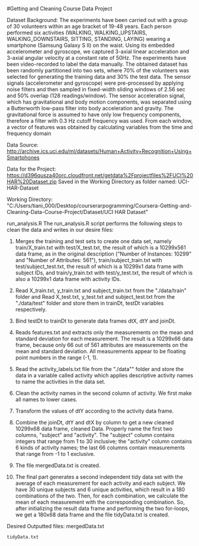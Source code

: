 #Getting and Cleaning Course Data Project

Dataset Background:
The experiments have been carried out with a group of 30 volunteers within an age bracket of 19-48 years. Each person performed six activities (WALKING, WALKING_UPSTAIRS, WALKING_DOWNSTAIRS, SITTING, STANDING, LAYING) wearing a smartphone (Samsung Galaxy S II) on the waist. Using its embedded accelerometer and gyroscope, we captured 3-axial linear acceleration and 3-axial angular velocity at a constant rate of 50Hz. The experiments have been video-recorded to label the data manually. The obtained dataset has been randomly partitioned into two sets, where 70% of the volunteers was selected for generating the training data and 30% the test data. 
The sensor signals (accelerometer and gyroscope) were pre-processed by applying noise filters and then sampled in fixed-width sliding windows of 2.56 sec and 50% overlap (128 readings/window). The sensor acceleration signal, which has gravitational and body motion components, was separated using a Butterworth low-pass filter into body acceleration and gravity. The gravitational force is assumed to have only low frequency components, therefore a filter with 0.3 Hz cutoff frequency was used. From each window, a vector of features was obtained by calculating variables from the time and frequency domain

Data Source: http://archive.ics.uci.edu/ml/datasets/Human+Activity+Recognition+Using+Smartphones 

Data for the Project: https://d396qusza40orc.cloudfront.net/getdata%2Fprojectfiles%2FUCI%20HAR%20Dataset.zip 
Saved in the Working Directory as folder named: UCI-HAR-Dataset

Working Directory: "C:/Users/tiani_000/Desktop/courserarpogramming/Coursera-Getting-and-Cleaning-Data-Course-Project/Dataset/UCI HAR Dataset"

run_analysis.R
The run_analysis.R script performs the following steps to clean the data and writes in our desire files:
1.	Merges the training and test sets to create one data set, namely train/X_train.txt with test/X_test.txt, the result of which is a 10299x561 data frame, as in the original description ("Number of Instances: 10299" and "Number of Attributes: 561"), train/subject_train.txt with test/subject_test.txt, the result of which is a 10299x1 data frame with subject IDs, and train/y_train.txt with test/y_test.txt, the result of which is also a 10299x1 data frame with activity IDs.

2.	Read X_train.txt, y_train.txt and subject_train.txt from the "./data/train" folder and Read X_test.txt, y_test.txt and subject_test.txt from the "./data/test" folder and store them in trainDt, testDt variables respectively.

3.	Bind testDt to trainDt to generate data frames dtX, dtY and joinDt.

4.	Reads features.txt and extracts only the measurements on the mean and standard deviation for each measurement. The result is a 10299x66 data frame, because only 66 out of 561 attributes are measurements on the mean and standard deviation. All measurements appear to be floating point numbers in the range (-1, 1).

5.	Read the activity_labels.txt file from the "./data"" folder and store the data in a variable called activity which applies descriptive activity names to name the activities in the data set.

6.	Clean the activity names in the second column of activity. We first make all names to lower cases. 

7.	Transform the values of dtY according to the activity data frame.

8.	Combine the joinDt, dtY and dtX by column to get a new cleaned 10299x68 data frame, cleaned Data. Properly name the first two columns, "subject" and "activity". The "subject" column contains integers that range from 1 to 30 inclusive; the "activity" column contains 6 kinds of activity names; the last 66 columns contain measurements that range from -1 to 1 exclusive.

9.	The file mergedData.txt is created.

10.	The final part generates a second independent tidy data set with the average of each measurement for each activity and each subject. We have 30 unique subjects and 6 unique activities, which result in a 180 combinations of the two. Then, for each combination, we calculate the mean of each measurement with the corresponding combination. So, after initializing the result data frame and performing the two for-loops, we get a 180x68 data frame and the file tidyData.txt is created.

Desired Outputted files:
    mergedData.txt

    tidyData.txt


